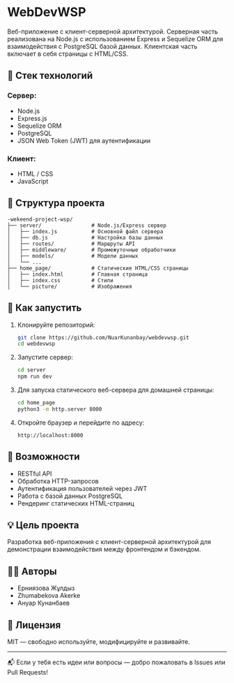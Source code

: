 # WebDevWSP

Веб-приложение с клиент-серверной архитектурой. Серверная часть реализована на Node.js с использованием Express и Sequelize ORM для взаимодействия с PostgreSQL базой данных. Клиентская часть включает в себя страницы с HTML/CSS.

## 🔧 Стек технологий

### Сервер:
- Node.js
- Express.js
- Sequelize ORM
- PostgreSQL
- JSON Web Token (JWT) для аутентификации

### Клиент:
- HTML / CSS
- JavaScript

## 📁 Структура проекта

```
-wekeend-project-wsp/
├── server/                # Node.js/Express сервер
│   ├── index.js           # Основной файл сервера
│   ├── db.js              # Настройка базы данных
│   ├── routes/            # Маршруты API
│   ├── middleware/        # Промежуточные обработчики
│   ├── models/            # Модели данных
│   └── ...
├── home_page/             # Статические HTML/CSS страницы
│   ├── index.html         # Главная страница
│   ├── index.css          # Стили
│   └── picture/           # Изображения
```

## 🚀 Как запустить

1. Клонируйте репозиторий:
   ```bash
   git clone https://github.com/NuarKunanbay/webdevwsp.git
   cd webdevwsp
   ```

2. Запустите сервер:
   ```bash
   cd server
   npm run dev
   ```

3. Для запуска статического веб-сервера для домашней страницы:
   ```bash
   cd home_page
   python3 -m http.server 8000
   ```

4. Откройте браузер и перейдите по адресу:
   ```
   http://localhost:8000
   ```

## 🧠 Возможности

- RESTful API
- Обработка HTTP-запросов
- Аутентификация пользователей через JWT
- Работа с базой данных PostgreSQL
- Рендеринг статических HTML-страниц

## 💡 Цель проекта

Разработка веб-приложения с клиент-серверной архитектурой для демонстрации взаимодействия между фронтендом и бэкендом.

## 👨‍💻 Авторы

- Ерниязова Жұлдыз  
- Zhumabekova Akerke  
- Ануар Кунанбаев  

## 📜 Лицензия

MIT — свободно используйте, модифицируйте и развивайте.

---

📬 Если у тебя есть идеи или вопросы — добро пожаловать в Issues или Pull Requests!
